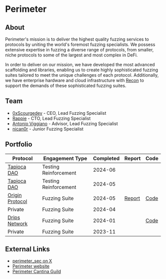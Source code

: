 # Perimeter

## About
Perimeter's mission is to deliver the highest quality fuzzing services to protocols by uniting the world's foremost fuzzing specialists. We possess extensive expertise in fuzzing a diverse range of protocols, from smaller, niche protocols to some of the largest and most complex in DeFi. 

In order to deliver on our mission, we have developed the most advanced scaffolding and libraries, enabling us to create highly sophisticated fuzzing suites tailored to meet the unique challenges of each protocol. Additionally, we have enterprise hardware and cloud infrastructure with [Recon](https://getrecon.xyz) to support the demands of these sophisticated fuzzing suites.

## Team
- [0xScourgedev](Portfolio%20-%200xScourgedev.md) - CEO, Lead Fuzzing Specialist
- [Rappie](Portfolio%20-%20Rappie.md) - CTO, Lead Fuzzing Specialist
- [Antonio Viggiano](Portfolio%20-%20Antonio%20Viggiano.md) - Advisor, Lead Fuzzing Specialist
- [nican0r](Portfolio%20-%20nican0r.md) - Junior Fuzzing Specialist

## Portfolio

| Protocol                                           | Engagement Type       | Completed | Report                                                                                                                                   | Code                                                                                     |
| -------------------------------------------------- | --------------------- | --------- | ---------------------------------------------------------------------------------------------------------------------------------------- | ---------------------------------------------------------------------------------------- |
| [Tapioca DAO](https://www.tapioca.xyz)             | Testing Reinforcement | 2024-06   |                                                                                                                                          |                                                                                          |
| [Tapioca DAO](https://www.tapioca.xyz)             | Testing Reinforcement | 2024-05   |                                                                                                                                          |                                                                                          |
| [Origin Protocol](https://www.originprotocol.com/) | Fuzzing Suite         | 2024-05   | [Report](https://github.com/perimetersec/origin-oeth-fuzzing/blob/main/reports/Origin%20Protocol%20OETHVault%20-%20Fuzzing%20Report.pdf) | [Code](https://github.com/perimetersec/origin-oeth-fuzzing/tree/main/src/fuzz/oethvault) |
| Private                                            | Fuzzing Suite         | 2024-04   |                                                                                                                                          |                                                                                          |
| [Drips Network](https://www.drips.network/)        | Fuzzing Suite         | 2024-01   |                                                                                                                                          | [Code](https://github.com/perimetersec/drips-fuzzing/tree/main/src/echidna)<br>          |
| Private                                            | Fuzzing Suite         | 2023-11   |                                                                                                                                          |                                                                                          |

## External Links
- [perimeter_sec on X](https://x.com/perimeter_sec)
- [Perimeter website](https://perimetersec.io)
- [Perimeter Cantina Guild](https://cantina.xyz/guilds/perimeter)
